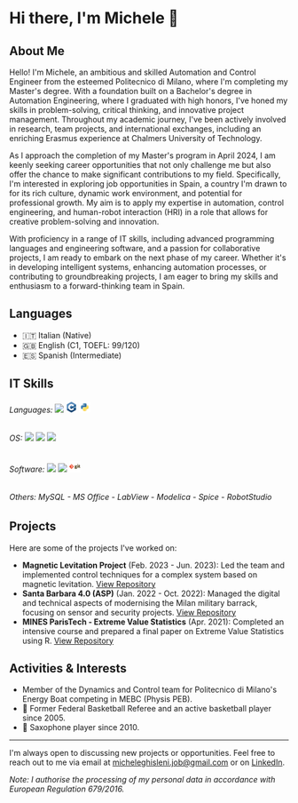 # Hi there, I'm Michele 👋

## About Me

Hello! I'm Michele, an ambitious and skilled Automation and Control Engineer from the esteemed Politecnico di Milano, where I'm completing my Master's degree. With a foundation built on a Bachelor's degree in Automation Engineering, where I graduated with high honors, I've honed my skills in problem-solving, critical thinking, and innovative project management. Throughout my academic journey, I've been actively involved in research, team projects, and international exchanges, including an enriching Erasmus experience at Chalmers University of Technology.

As I approach the completion of my Master's program in April 2024, I am keenly seeking career opportunities that not only challenge me but also offer the chance to make significant contributions to my field. Specifically, I'm interested in exploring job opportunities in Spain, a country I'm drawn to for its rich culture, dynamic work environment, and potential for professional growth. My aim is to apply my expertise in automation, control engineering, and human-robot interaction (HRI) in a role that allows for creative problem-solving and innovation.

With proficiency in a range of IT skills, including advanced programming languages and engineering software, and a passion for collaborative projects, I am ready to embark on the next phase of my career. Whether it's in developing intelligent systems, enhancing automation processes, or contributing to groundbreaking projects, I am eager to bring my skills and enthusiasm to a forward-thinking team in Spain.

## Languages

- 🇮🇹 Italian (Native)
- 🇬🇧 English (C1, TOEFL: 99/120)
- 🇪🇸 Spanish (Intermediate)

## IT Skills

###### Languages: <code><img height="20" src="https://upload.wikimedia.org/wikipedia/commons/thumb/1/19/C_Logo.png/600px-C_Logo.png"></code> <code><img height="20" src="https://raw.githubusercontent.com/github/explore/80688e429a7d4ef2fca1e82350fe8e3517d3494d/topics/cpp/cpp.png"></code> <code><img height="20" src="https://raw.githubusercontent.com/github/explore/80688e429a7d4ef2fca1e82350fe8e3517d3494d/topics/python/python.png"></code>

###### OS: <code><img height="20" src="https://upload.wikimedia.org/wikipedia/commons/thumb/5/5f/Windows_logo_-_2012.svg/1200px-Windows_logo_-_2012.svg.png"></code> <code><img height="20" src="https://upload.wikimedia.org/wikipedia/commons/thumb/3/35/Tux.svg/1024px-Tux.svg.png"></code> <code><img height="20" src="https://upload.wikimedia.org/wikipedia/commons/thumb/b/bb/Ros_logo.svg/1200px-Ros_logo.svg.png"></code>

###### Software: <code><img height="20" src="https://upload.wikimedia.org/wikipedia/commons/thumb/2/21/Matlab_Logo.png/600px-Matlab_Logo.png"></code> <code><img height="20" src="https://cdn.iconscout.com/icon/free/png-512/arduino-4-569256.png"></code> <code><img height="20" src="https://raw.githubusercontent.com/github/explore/80688e429a7d4ef2fca1e82350fe8e3517d3494d/topics/git/git.png"></code>

###### Others: MySQL - MS Office - LabView - Modelica - Spice - RobotStudio

## Projects

Here are some of the projects I've worked on:

- **Magnetic Levitation Project** (Feb. 2023 - Jun. 2023): Led the team and implemented control techniques for a complex system based on magnetic levitation. [View Repository](#)
- **Santa Barbara 4.0 (ASP)** (Jan. 2022 - Oct. 2022): Managed the digital and technical aspects of modernising the Milan military barrack, focusing on sensor and security projects. [View Repository](#)
- **MINES ParisTech - Extreme Value Statistics** (Apr. 2021): Completed an intensive course and prepared a final paper on Extreme Value Statistics using R. [View Repository](#)

## Activities & Interests

- Member of the Dynamics and Control team for Politecnico di Milano's Energy Boat competing in MEBC (Physis PEB).
- 🏀 Former Federal Basketball Referee and an active basketball player since 2005.
- 🎷 Saxophone player since 2010.

---

I'm always open to discussing new projects or opportunities. Feel free to reach out to me via email at [micheleghisleni.job@gmail.com](mailto:micheleghisleni.job@gmail.com) or on [LinkedIn](https://www.linkedin.com/in/micheleghisleni99/).

*Note: I authorise the processing of my personal data in accordance with European Regulation 679/2016.*


